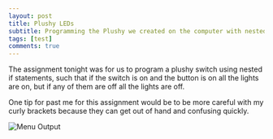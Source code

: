```yaml
---
layout: post
title: Plushy LEDs
subtitle: Programming the Plushy we created on the computer with nested statements
tags: [test]
comments: true
---
```


The assignment tonight was for us to program a plushy switch using nested if statements, such that if the switch is on and the button is on all the lights are on, but if any of them are off all the lights are off.

One tip for past me for this assignment would be to be more careful with my curly brackets because they can get out of hand and confusing quickly.


![Menu Output](https://paulharshbarger.github.io/img/menu-screenshot.png)
